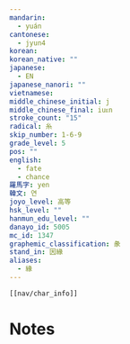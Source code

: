 ```yaml
---
mandarin:
  - yuán
cantonese:
  - jyun4
korean:
korean_native: ""
japanese:
  - EN
japanese_nanori: ""
vietnamese:
middle_chinese_initial: j
middle_chinese_final: iuᴇn
stroke_count: "15"
radical: 糸
skip_number: 1-6-9
grade_level: 5
pos: ""
english:
  - fate
  - chance
羅馬字: yen
韓文: 연
joyo_level: 高等
hsk_level: ""
hanmun_edu_level: ""
danayo_id: 5005
mc_id: 1347
graphemic_classification: 彖
stand_in: 因緣
aliases:
  - 緣
---
```

```meta-bind-embed
[[nav/char_info]]
```

# Notes
